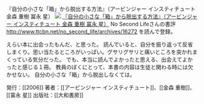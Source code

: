 『自分の小さな「箱」から脱出する方法』（アービンジャー インスティチュート 金森 重樹 冨永 星）
[![](https://images-fe.ssl-images-amazon.com/images/I/41odNFVEpHL._SL160_.jpg)](http://www.amazon.co.jp/exec/obidos/ASIN/4479791779/choiyaki81-22/ref=nosim)
[『自分の小さな「箱」から脱出する方法』（アービンジャー インスティチュート 金森 重樹 冨永 星）](http://www.amazon.co.jp/exec/obidos/ASIN/4479791779/choiyaki81-22/ref=nosim)
No Second Lifeさんの書評
http://www.ttcbn.net/no_second_life/archives/16272
を読んで登録。

えらい本に出会ったもんだ、と思った。
読んでいると、自分を振り返って反省しまくり。思い当たるところがいっぱい。グサリグサリと痛いところを突かれまくっている気分だった。
でも、本当に読んでよかったと思える、出会えてよかったと感じる１冊。
教員のぼくにとって、本書の内容は生徒と関わる時には欠かせない。
自分の小さな「箱」から脱出しなくては。

発行：[[2006]]
著者：[[アービンジャー インスティチュート]]、[[金森 重樹]]、[[冨永 星]]
出版社：[[大和書房]]

